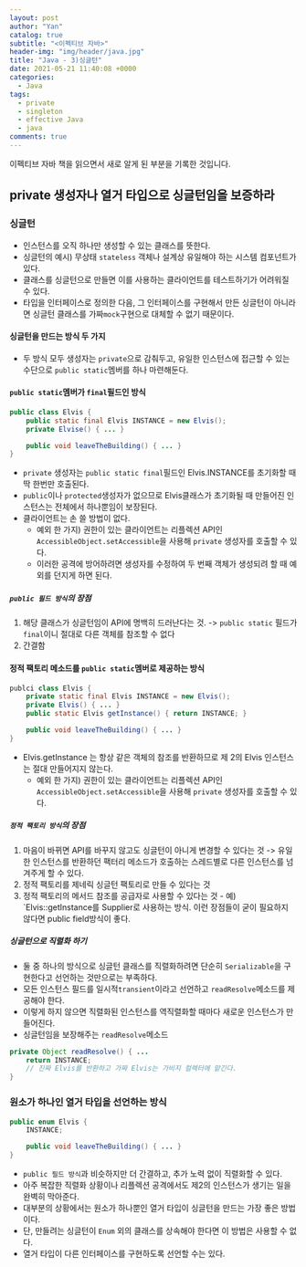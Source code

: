 ```yaml
---
layout: post
author: "Yan"
catalog: true
subtitle: "<이펙티브 자바>"
header-img: "img/header/java.jpg"
title: "Java - 3)싱글턴"
date: 2021-05-21 11:40:08 +0000
categories:
  - Java
tags:
  - private
  - singleton
  - effective Java
  - java
comments: true
---
```


이펙티브 자바 책을 읽으면서 새로 알게 된 부분을 기록한 것입니다.

## private 생성자나 열거 타입으로 싱글턴임을 보증하라

### 싱글턴

- 인스턴스를 오직 하나만 생성할 수 있는 클래스를 뜻한다.
- 싱글턴의 예시) 무상태 `stateless` 객체나 설계상 유일해야 하는 시스템 컴포넌트가 있다.
- 클래스를 싱글턴으로 만들면 이를 사용하는 클라이언트를 테스트하기가 어려워질 수 있다.
- 타입을 인터페이스로 정의한 다음, 그 인터페이스를 구현해서 만든 싱글턴이 아니라면 싱글턴 클래스를 가짜`mock`구현으로 대체할 수 없기 때문이다.

#### 싱글턴을 만드는 방식 두 가지

- 두 방식 모두 생성자는 `private`으로 감춰두고, 유일한 인스턴스에 접근할 수 있는 수단으로 `public static`멤버를 하나 마련해둔다.

#### `public static`멤버가 `final`필드인 방식

```java
public class Elvis {
    public static final Elvis INSTANCE = new Elvis();
    private Elvise() { ... }

    public void leaveTheBuilding() { ... }
}
```

- `private` 생성자는 `public static final`필드인 Elvis.INSTANCE를 초기화할 때 딱 한번만 호출된다.
- `public`이나 `protected`생성자가 없으므로 Elvis클래스가 초기화될 때 만들어진 인스턴스는 전체에서 하나뿐임이 보장된다.
- 클라이언트는 손 쓸 방법이 없다.
  - 예외 한 가지) 권한이 있는 클라이언트는 리플렉션 API인 `AccessibleObject.setAccessible`을 사용해 `private` 생성자를 호출할 수 있다.
  - 이러한 공격에 방어하려면 생성자를 수정하여 두 번째 객체가 생성되려 할 때 예외를 던지게 하면 된다.

##### `public 필드 방식`의 장점

1. 해당 클래스가 싱글턴임이 API에 명백히 드러난다는 것. -> `public static` 필드가 `final`이니 절대로 다른 객체를 참조할 수 없다
2. 간결함

#### 정적 팩토리 메소드를 `public static`멤버로 제공하는 방식

```java
publci class Elvis {
    private static final Elvis INSTANCE = new Elvis();
    private Elvis() { ... }
    public static Elvis getInstance() { return INSTANCE; }

    public void leaveTheBuilding() { ... }
}
```

- Elvis.getInstance 는 항상 같은 객체의 참조를 반환하므로 제 2의 Elvis 인스턴스는 절대 만들어지지 않는다.
  - 예외 한 가지) 권한이 있는 클라이언트는 리플렉션 API인 `AccessibleObject.setAccessible`을 사용해 `private` 생성자를 호출할 수 있다.

##### `정적 팩토리 방식`의 장점

1. 마음이 바뀌면 API를 바꾸지 않고도 싱글턴이 아니게 변경할 수 있다는 것 -> 유일한 인스턴스를 반환하던 팩터리 메소드가 호출하는 스레드별로 다른 인스턴스를 넘겨주게 할 수 있다.
2. 정적 팩토리를 제네릭 싱글턴 팩토리로 만들 수 있다는 것
3. 정적 팩토리의 메서드 참조를 공급자로 사용할 수 있다는 것 - 예) `Elvis::getInstance를 Supplier<Elvis>로 사용하는 방식.
   이런 장점들이 굳이 필요하지 않다면 public field방식이 좋다.

##### 싱글턴으로 직렬화 하기

- 둘 중 하나의 방식으로 싱글턴 클래스를 직렬화하려면 단순히 `Serializable`을 구현한다고 선언하는 것만으로는 부족하다.
- 모든 인스턴스 필드를 일시적`transient`이라고 선언하고 `readResolve`메소드를 제공해야 한다.
- 이렇게 하지 않으면 직렬화된 인스턴스를 역직렬화할 때마다 새로운 인스턴스가 만들어진다.
- 싱글턴임을 보장해주는 `readResolve`메소드

```java
private Object readResolve() { ...
    return INSTANCE;
    // 진짜 Elvis를 반환하고 가짜 Elvis는 가비지 컬렉터에 맡긴다.
}
```

### 원소가 하나인 열거 타입을 선언하는 방식

```java
public enum Elvis {
    INSTANCE;

    public void leaveTheBuilding() { ... }
}
```

- `public 필드 방식`과 비슷하지만 더 간결하고, 추가 노력 없이 직렬화할 수 있다.
- 아주 복잡한 직렬화 상황이나 리플렉션 공격에서도 제2의 인스턴스가 생기는 일을 완벽히 막아준다.
- 대부분의 상황에서는 원소가 하나뿐인 열거 타입이 싱글턴을 만드는 가장 좋은 방법이다.
- 단, 만들려는 싱글턴이 `Enum` 외의 클래스를 상속해야 한다면 이 방법은 사용할 수 없다.
- 열거 타입이 다른 인터페이스를 구현하도록 선언할 수는 있다.
